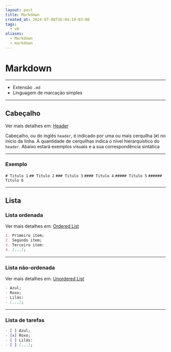 ```yaml
---
layout: post
title: Markdown
created_at: 2024-07-08T16:04:19-03:00
tags:
  - v0
aliases:
  - Markdown
  - markdown
---
```

# Markdown
---

- Extensão `.md`
- Linguagem de marcação simples

---
## Cabeçalho
Ver mais detalhes em: [Header](_draft/2024/08/2024-07-08-HyperText_Markup_Language.md#Header)

Cabeçalho, ou do inglês `header`, é indicado por uma ou mais cerquilha (`#`) no inicio da linha. A quantidade de cerquilhas indica o nível hierarquístico do `header`. Abaixo estará exemplos visuais e a sua correspondência sintática

---
### Exemplo

`# Titulo 1`
`## Titulo 2`
`### Titulo 3`
`#### Titulo 4`
`##### Titulo 5`
`###### Titulo 6`

---
## Lista
### Lista ordenada
Ver mais detalhes em: [Ordered List](_draft/2024/08/2024-07-08-HyperText_Markup_Language.md#Ordered%20List)
```md
1. Primeiro item;
2. Segundo item;
3. Terceiro item:
4. [...];
```
---
### Lista não-ordenada
Ver mais detalhes em: [Unordered List](_draft/2024/08/2024-07-08-HyperText_Markup_Language.md#Unordered%20List)
```md
- Azul;
- Roxo;
- Lilás:
- [...];
```
---
### Lista de tarefas

```md
- [ ] Azul;
- [x] Roxo;
- [ ] Lilás:
- [ ] [...];
```
